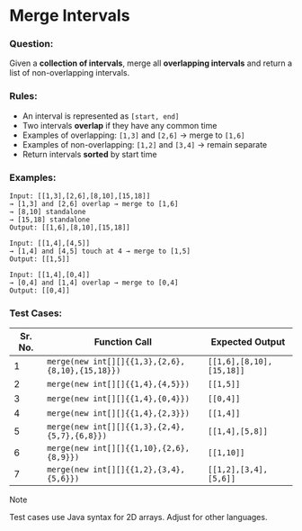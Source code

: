 # Merge Intervals

### Question:
Given a **collection of intervals**, merge all **overlapping intervals** and return a list of non-overlapping intervals.

### Rules:
- An interval is represented as `[start, end]`
- Two intervals **overlap** if they have any common time
- Examples of overlapping: `[1,3]` and `[2,6]` → merge to `[1,6]`
- Examples of non-overlapping: `[1,2]` and `[3,4]` → remain separate
- Return intervals **sorted** by start time

### Examples:
```
Input: [[1,3],[2,6],[8,10],[15,18]]
→ [1,3] and [2,6] overlap → merge to [1,6]
→ [8,10] standalone
→ [15,18] standalone
Output: [[1,6],[8,10],[15,18]]

Input: [[1,4],[4,5]]
→ [1,4] and [4,5] touch at 4 → merge to [1,5]
Output: [[1,5]]

Input: [[1,4],[0,4]]
→ [0,4] and [1,4] overlap → merge to [0,4]
Output: [[0,4]]
```

### Test Cases:
| **Sr. No.** | **Function Call**                                | **Expected Output**      |
| ----------- | ------------------------------------------------ | ------------------------ |
| 1           | `merge(new int[][]{{1,3},{2,6},{8,10},{15,18}})` | `[[1,6],[8,10],[15,18]]` |
| 2           | `merge(new int[][]{{1,4},{4,5}})`                | `[[1,5]]`                |
| 3           | `merge(new int[][]{{1,4},{0,4}})`                | `[[0,4]]`                |
| 4           | `merge(new int[][]{{1,4},{2,3}})`                | `[[1,4]]`                |
| 5           | `merge(new int[][]{{1,3},{2,4},{5,7},{6,8}})`    | `[[1,4],[5,8]]`          |
| 6           | `merge(new int[][]{{1,10},{2,6},{8,9}})`         | `[[1,10]]`               |
| 7           | `merge(new int[][]{{1,2},{3,4},{5,6}})`          | `[[1,2],[3,4],[5,6]]`    |

> [!NOTE]
> Test cases use Java syntax for 2D arrays. Adjust for other languages.